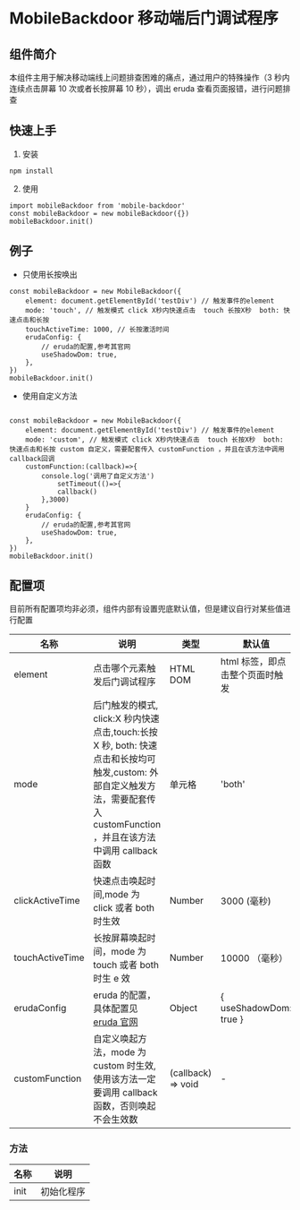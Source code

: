 # MobileBackdoor 移动端后门调试程序

## 组件简介

本组件主用于解决移动端线上问题排查困难的痛点，通过用户的特殊操作（3 秒内连续点击屏幕 10 次或者长按屏幕 10 秒），调出 eruda 查看页面报错，进行问题排查

## 快速上手

1. 安装

```
npm install
```

2. 使用

```
import mobileBackdoor from 'mobile-backdoor'
const mobileBackdoor = new mobileBackdoor({})
mobileBackdoor.init()
```

## 例子

- 只使用长按唤出

```
const mobileBackdoor = new MobileBackdoor({
    element: document.getElementById('testDiv') // 触发事件的element
    mode: 'touch', // 触发模式 click X秒内快速点击  touch 长按X秒  both: 快速点击和长按
    touchActiveTime: 1000, // 长按激活时间
    erudaConfig: {
        // eruda的配置,参考其官网
        useShadowDom: true,
    },
})
mobileBackdoor.init()
```

- 使用自定义方法

```

const mobileBackdoor = new MobileBackdoor({
    element: document.getElementById('testDiv') // 触发事件的element
    mode: 'custom', // 触发模式 click X秒内快速点击  touch 长按X秒  both: 快速点击和长按 custom 自定义，需要配套传入 customFunction ，并且在该方法中调用callback回调
    customFunction:(callback)=>{
        console.log('调用了自定义方法')
            setTimeout(()=>{
            callback()
        },3000)
    }
    erudaConfig: {
        // eruda的配置,参考其官网
        useShadowDom: true,
    },
})
mobileBackdoor.init()
```

## 配置项

目前所有配置项均非必须，组件内部有设置兜底默认值，但是建议自行对某些值进行配置

| 名称            | 说明                                                                                                                                                                          | 类型               | 默认值                          |
| --------------- | ----------------------------------------------------------------------------------------------------------------------------------------------------------------------------- | ------------------ | ------------------------------- |
| element         | 点击哪个元素触发后门调试程序                                                                                                                                                  | HTML DOM           | html 标签，即点击整个页面时触发 |
| mode            | 后门触发的模式, click:X 秒内快速点击,touch:长按 X 秒, both: 快速点击和长按均可触发,custom: 外部自定义触发方法，需要配套传入 customFunction ，并且在该方法中调用 callback 函数 | 单元格             | 'both'                          |
| clickActiveTime | 快速点击唤起时间,mode 为 click 或者 both 时生效                                                                                                                               | Number             | 3000 (毫秒)                     |
| touchActiveTime | 长按屏幕唤起时间，mode 为 touch 或者 both 时生 e 效                                                                                                                           | Number             | 10000 （毫秒）                  |
| erudaConfig     | eruda 的配置，具体配置见 [eruda 官网](https://github.com/liriliri/eruda/blob/master/doc/README_CN.md)                                                                         | Object             | { useShadowDom: true }          |
| customFunction  | 自定义唤起方法，mode 为 custom 时生效,使用该方法一定要调用 callback 函数，否则唤起不会生效数                                                                                  | (callback) => void | -                               |

### 方法

| 名称 | 说明       |
| ---- | ---------- |
| init | 初始化程序 |
